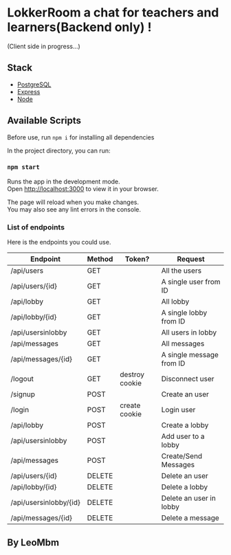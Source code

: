# LokkerRoom a chat for teachers and learners(Backend only) !

(Client side in progress...)

## Stack

- [PostgreSQL](https://www.postgresql.org/docs/)
- [Express](https://expressjs.com/)
- [Node](https://nodejs.org/en/docs/)

## Available Scripts

Before use, run `npm i` for installing all dependencies

In the project directory, you can run:

### `npm start`

Runs the app in the development mode.\
Open [http://localhost:3000](http://localhost:3000) to view it in your browser.

The page will reload when you make changes.\
You may also see any lint errors in the console.

### List of endpoints

Here is the endpoints you could use.

| Endpoint               | Method | Token?         | Request                  |
| ---------------------- | ------ | -------------- | ------------------------ |
| /api/users             | GET    |                | All the users            |
| /api/users/{id}        | GET    |                | A single user from ID    |
| /api/lobby             | GET    |                | All lobby                |
| /api/lobby/{id}        | GET    |                | A single lobby from ID   |
| /api/usersinlobby      | GET    |                | All users in lobby       |
| /api/messages          | GET    |                | All messages             |
| /api/messages/{id}     | GET    |                | A single message from ID |
| /logout                | GET    | destroy cookie | Disconnect user          |
| /signup                | POST   |                | Create an user           |
| /login                 | POST   | create cookie  | Login user               |
| /api/lobby             | POST   |                | Create a lobby           |
| /api/usersinlobby      | POST   |                | Add user to a lobby      |
| /api/messages          | POST   |                | Create/Send Messages     |
| /api/users/{id}        | DELETE |                | Delete an user           |
| /api/lobby/{id}        | DELETE |                | Delete a lobby           |
| /api/usersinlobby/{id} | DELETE |                | Delete an user in lobby  |
| /api/messages/{id}     | DELETE |                | Delete a message         |

## By LeoMbm
